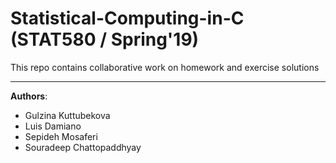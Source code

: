 # Statistical-Computing-in-C (STAT580 / Spring'19)

This repo contains collaborative work on homework and exercise solutions

<hr/>

__Authors__:
- Gulzina Kuttubekova
- Luis Damiano
- Sepideh Mosaferi
- Souradeep Chattopaddhyay
